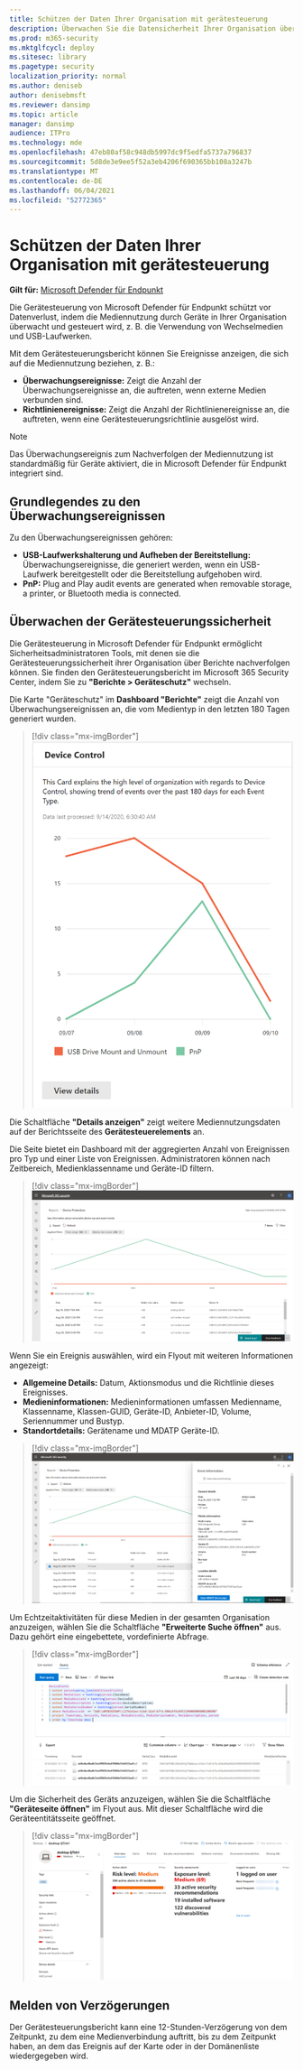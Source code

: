 ```yaml
---
title: Schützen der Daten Ihrer Organisation mit gerätesteuerung
description: Überwachen Sie die Datensicherheit Ihrer Organisation über Gerätesteuerungsberichte.
ms.prod: m365-security
ms.mktglfcycl: deploy
ms.sitesec: library
ms.pagetype: security
localization_priority: normal
ms.author: deniseb
author: denisebmsft
ms.reviewer: dansimp
ms.topic: article
manager: dansimp
audience: ITPro
ms.technology: mde
ms.openlocfilehash: 47eb80af58c948db5997dc9f5edfa5737a796837
ms.sourcegitcommit: 5d8de3e9ee5f52a3eb4206f690365bb108a3247b
ms.translationtype: MT
ms.contentlocale: de-DE
ms.lasthandoff: 06/04/2021
ms.locfileid: "52772365"
---
```

# <a name="protect-your-organizations-data-with-device-control"></a>Schützen der Daten Ihrer Organisation mit gerätesteuerung

**Gilt für:** [Microsoft Defender für Endpunkt](https://go.microsoft.com/fwlink/p/?linkid=2069559)

Die Gerätesteuerung von Microsoft Defender für Endpunkt schützt vor Datenverlust, indem die Mediennutzung durch Geräte in Ihrer Organisation überwacht und gesteuert wird, z. B. die Verwendung von Wechselmedien und USB-Laufwerken.

Mit dem Gerätesteuerungsbericht können Sie Ereignisse anzeigen, die sich auf die Mediennutzung beziehen, z. B.:

- **Überwachungsereignisse:** Zeigt die Anzahl der Überwachungsereignisse an, die auftreten, wenn externe Medien verbunden sind.
- **Richtlinienereignisse:** Zeigt die Anzahl der Richtlinienereignisse an, die auftreten, wenn eine Gerätesteuerungsrichtlinie ausgelöst wird.

> [!NOTE]
> Das Überwachungsereignis zum Nachverfolgen der Mediennutzung ist standardmäßig für Geräte aktiviert, die in Microsoft Defender für Endpunkt integriert sind.

## <a name="understanding-the-audit-events"></a>Grundlegendes zu den Überwachungsereignissen

Zu den Überwachungsereignissen gehören:

- **USB-Laufwerkshalterung und Aufheben der Bereitstellung:** Überwachungsereignisse, die generiert werden, wenn ein USB-Laufwerk bereitgestellt oder die Bereitstellung aufgehoben wird.
- **PnP:** Plug and Play audit events are generated when removable storage, a printer, or Bluetooth media is connected.

## <a name="monitor-device-control-security"></a>Überwachen der Gerätesteuerungssicherheit

Die Gerätesteuerung in Microsoft Defender für Endpunkt ermöglicht Sicherheitsadministratoren Tools, mit denen sie die Gerätesteuerungssicherheit ihrer Organisation über Berichte nachverfolgen können. Sie finden den Gerätesteuerungsbericht im Microsoft 365 Security Center, indem Sie zu **"Berichte > Geräteschutz"** wechseln.

Die Karte "Geräteschutz" im **Dashboard "Berichte"** zeigt die Anzahl von Überwachungsereignissen an, die vom Medientyp in den letzten 180 Tagen generiert wurden.

> [!div class="mx-imgBorder"]
> ![DeviceControlReportCard](images/devicecontrolcard.png)

Die Schaltfläche **"Details anzeigen"** zeigt weitere Mediennutzungsdaten auf der Berichtsseite des **Gerätesteuerelements** an.

Die Seite bietet ein Dashboard mit der aggregierten Anzahl von Ereignissen pro Typ und einer Liste von Ereignissen. Administratoren können nach Zeitbereich, Medienklassenname und Geräte-ID filtern.

> [!div class="mx-imgBorder"]
> ![DeviceControlReportDetails](images/Detaileddevicecontrolreport.png)

Wenn Sie ein Ereignis auswählen, wird ein Flyout mit weiteren Informationen angezeigt:

- **Allgemeine Details:** Datum, Aktionsmodus und die Richtlinie dieses Ereignisses.
- **Medieninformationen:** Medieninformationen umfassen Medienname, Klassenname, Klassen-GUID, Geräte-ID, Anbieter-ID, Volume, Seriennummer und Bustyp.
- **Standortdetails:** Gerätename und MDATP Geräte-ID.

> [!div class="mx-imgBorder"]
> ![FilterOnDeviceControlReport](images/devicecontrolreportfilter.png)

Um Echtzeitaktivitäten für diese Medien in der gesamten Organisation anzuzeigen, wählen Sie die Schaltfläche **"Erweiterte Suche öffnen"** aus. Dazu gehört eine eingebettete, vordefinierte Abfrage.

> [!div class="mx-imgBorder"]
> ![QueryOnDeviceControlReport](images/Devicecontrolreportquery.png)

Um die Sicherheit des Geräts anzuzeigen, wählen Sie die Schaltfläche **"Geräteseite öffnen"** im Flyout aus. Mit dieser Schaltfläche wird die Geräteentitätsseite geöffnet.

> [!div class="mx-imgBorder"]
> ![DeviceEntityPage](images/Devicesecuritypage.png)

## <a name="reporting-delays"></a>Melden von Verzögerungen

Der Gerätesteuerungsbericht kann eine 12-Stunden-Verzögerung von dem Zeitpunkt, zu dem eine Medienverbindung auftritt, bis zu dem Zeitpunkt haben, an dem das Ereignis auf der Karte oder in der Domänenliste wiedergegeben wird.
